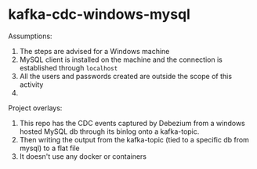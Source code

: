 # kafka-cdc-windows-mysql
Assumptions:
1. The steps are advised for a Windows machine
2. MySQL client is installed on the machine and the connection is established through `localhost`
3. All the users and passwords created are outside the scope of this activity
4. 

Project overlays:
1. This repo has the CDC events captured by Debezium from a windows hosted MySQL db through its binlog onto a kafka-topic. 
2. Then writing the output from the kafka-topic (tied to a specific db from mysql) to a flat file
3. It doesn't use any docker or containers
